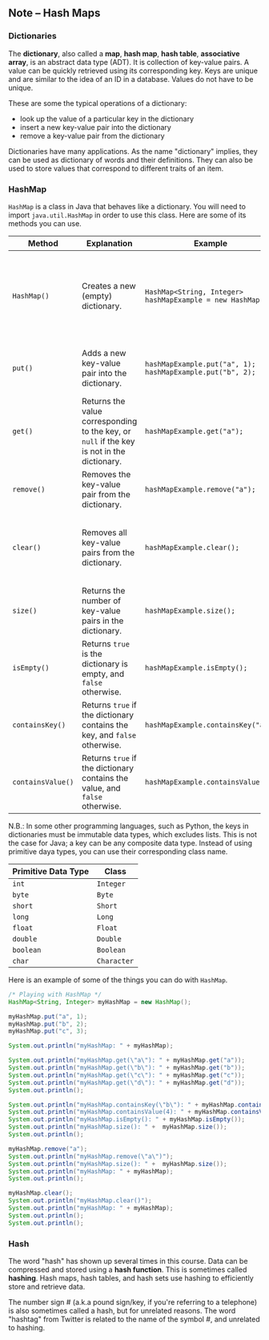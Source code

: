 ## Note – Hash Maps

### Dictionaries

The **dictionary**, also called a **map**, **hash map**, **hash table**, **associative array**, is an abstract data type (ADT). It is collection of key-value pairs. A value can be quickly retrieved using its corresponding key. Keys are unique and are similar to the idea of an ID in a database. Values do not have to be unique.

These are some the typical operations of a dictionary:

* look up the value of a particular key in the dictionary
* insert a new key-value pair into the dictionary
* remove a key-value pair from the dictionary

Dictionaries have many applications. As the name "dictionary" implies, they can be used as dictionary of words and their definitions. They can also be used to store values that correspond to different traits of an item. 

### HashMap

`HashMap` is a class in Java that behaves like a dictionary. You will need to import `java.util.HashMap` in order to use this class. Here are some of its methods you can use. 

| Method            | Explanation                                                  | Example                                                      | Explanation                                                  |
| ----------------- | ------------------------------------------------------------ | ------------------------------------------------------------ | ------------------------------------------------------------ |
| `HashMap()`       | Creates a new (empty) dictionary.                            | `HashMap<String, Integer> hashMapExample = new HashMap();`   | Creates a new dictionary called `hashMapExample` in which the keys are strings and the values are integers. |
| `put()`           | Adds a new key-value pair into the dictionary.               | `hashMapExample.put("a", 1);`</br>`hashMapExample.put("b", 2);` | Adds the key-value pairs `"a"=1` and `"b"=2` to `hashMapExample`. |
| `get()`           | Returns the value corresponding to the key, or `null` if the key is not in the dictionary. | `hashMapExample.get("a");`                                   | Returns `1`, which is the value that corresponds to the key `"a"`. |
| `remove()`        | Removes the key-value pair from the dictionary.              | `hashMapExample.remove("a");`                                | Removes the key-value pair `"a"=1` from `hashMapExample`.    |
| `clear()`         | Removes all key-value pairs from the dictionary.             | `hashMapExample.clear();`                                    | Removes all the key-value pairs from `hashMapExample`. Now, it is an empty dictionary. |
| `size()`          | Returns the number of key-value pairs in the dictionary.     | `hashMapExample.size();`                                     | Returns `0`, since `hashMapExample` is empty.                |
| `isEmpty()`       | Returns `true` is the dictionary is empty, and `false` otherwise. | `hashMapExample.isEmpty();`                                  | Returns `true`, since `hashMapExample` is empty.             |
| `containsKey()`   | Returns `true` if the dictionary contains the key, and `false` otherwise. | `hashMapExample.containsKey("a");`                           | Returns `false`, since `hashMapExample` doesn't have `"a"` as a key. |
| `containsValue()` | Returns `true` if the dictionary contains the value, and `false` otherwise. | `hashMapExample.containsValue(3)`                            | Returns `false`, since `hashMapExample`  doesn't have `3` as a value. |

N.B.: In some other programming languages, such as Python, the keys in dictionaries must be immutable data types, which excludes lists. This is not the case for Java; a key can be any composite data type. Instead of using primitive daya types, you can use their corresponding class name.

| Primitive Data Type | Class       |
| ------------------- | ----------- |
| `int`               | `Integer`   |
| `byte`              | `Byte`      |
| `short`             | `Short`     |
| `long`              | `Long`      |
| `float`             | `Float`     |
| `double`            | `Double`    |
| `boolean`           | `Boolean`   |
| `char`              | `Character` |

Here is an example of some of the things you can do with `HashMap`.

```java
/* Playing with HashMap */
HashMap<String, Integer> myHashMap = new HashMap();

myHashMap.put("a", 1);
myHashMap.put("b", 2);
myHashMap.put("c", 3);

System.out.println("myHashMap: " + myHashMap);

System.out.println("myHashMap.get(\"a\"): " + myHashMap.get("a"));
System.out.println("myHashMap.get(\"b\"): " + myHashMap.get("b"));
System.out.println("myHashMap.get(\"c\"): " + myHashMap.get("c"));
System.out.println("myHashMap.get(\"d\"): " + myHashMap.get("d"));
System.out.println();

System.out.println("myHashMap.containsKey(\"b\"): " + myHashMap.containsKey("b"));
System.out.println("myHashMap.containsValue(4): " + myHashMap.containsValue(4));
System.out.println("myHashMap.isEmpty(): " + myHashMap.isEmpty());
System.out.println("myHashMap.size(): " +  myHashMap.size());
System.out.println();

myHashMap.remove("a");
System.out.println("myHashMap.remove(\"a\")");
System.out.println("myHashMap.size(): " +  myHashMap.size());
System.out.println("myHashMap: " + myHashMap);
System.out.println();

myHashMap.clear();
System.out.println("myHashMap.clear()");
System.out.println("myHashMap: " + myHashMap);
System.out.println();
System.out.println();
```

### Hash

The word "hash" has shown up several times in this course. Data can be compressed and stored using a **hash function**. This is sometimes called **hashing**. Hash maps, hash tables, and hash sets use hashing to efficiently store and retrieve data. 

The number sign # (a.k.a pound sign/key, if you're referring to a telephone) is also sometimes called a hash, but for unrelated reasons. The word "hashtag" from Twitter is related to the name of the symbol #, and unrelated to hashing. 
